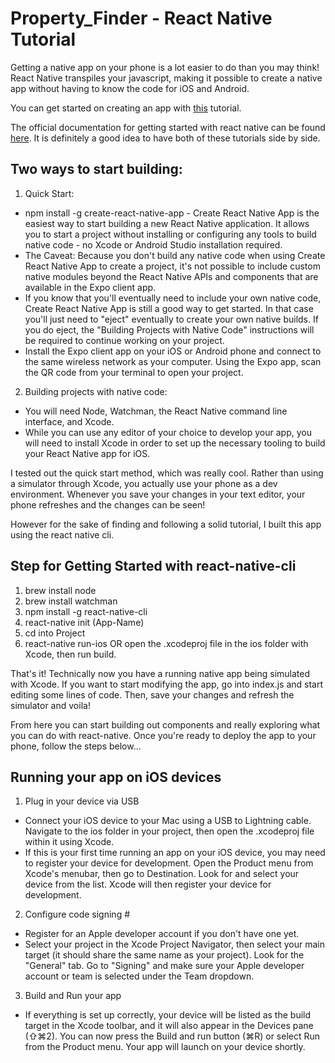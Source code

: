 # Property_Finder - React Native Tutorial

Getting a native app on your phone is a lot easier to do than you may think!
React Native transpiles your javascript, making it possible to create a native app without having to know the code for iOS and Android.

You can get started on creating an app with [this](https://www.raywenderlich.com/165140/react-native-tutorial-building-ios-android-apps-javascript) tutorial.

The official documentation for getting started with react native can be found [here](https://facebook.github.io/react-native/docs/getting-started.html). It is definitely a good idea to have both of these tutorials side by side.

## Two ways to start building:
1. Quick Start:
- npm install -g create-react-native-app - Create React Native App is the easiest way to start building a new React Native application. It allows you to start a project without installing or configuring any tools to build native code - no Xcode or Android Studio installation required. 
- The Caveat: Because you don't build any native code when using Create React Native App to create a project, it's not possible to include custom native modules beyond the React Native APIs and components that are available in the Expo client app.
- If you know that you'll eventually need to include your own native code, Create React Native App is still a good way to get started. In that case you'll just need to "eject" eventually to create your own native builds. If you do eject, the "Building Projects with Native Code" instructions will be required to continue working on your project.
- Install the Expo client app on your iOS or Android phone and connect to the same wireless network as your computer. Using the Expo app, scan the QR code from your terminal to open your project.

2. Building projects with native code:
- You will need Node, Watchman, the React Native command line interface, and Xcode.
- While you can use any editor of your choice to develop your app, you will need to install Xcode in order to set up the necessary tooling to build your React Native app for iOS.

I tested out the quick start method, which was really cool. Rather than using a simulator through Xcode, you actually use your phone as a dev environment.
Whenever you save your changes in your text editor, your phone refreshes and the changes can be seen!

However for the sake of finding and following a solid tutorial, I built this app using the react native cli.

## Step for Getting Started with react-native-cli
1. brew install node
2. brew install watchman
3. npm install -g react-native-cli
4. react-native init (App-Name)
5. cd into Project
6. react-native run-ios OR open the .xcodeproj file in the ios folder with Xcode, then run build.

That's it! Technically now you have a running native app being simulated with Xcode.
If you want to start modifying the app, go into index.js and start editing some lines of code. Then, save your changes and refresh the simulator and voila!

From here you can start building out components and really exploring what you can do with react-native. Once you're ready to deploy the app to your phone, follow the steps below...

## Running your app on iOS devices 
1. Plug in your device via USB
- Connect your iOS device to your Mac using a USB to Lightning cable. Navigate to the ios folder in your project, then open the .xcodeproj file within it using Xcode.
- If this is your first time running an app on your iOS device, you may need to register your device for development. Open the Product menu from Xcode's menubar, then go to Destination. Look for and select your device from the list. Xcode will then register your device for development.

2. Configure code signing #
- Register for an Apple developer account if you don't have one yet.
- Select your project in the Xcode Project Navigator, then select your main target (it should share the same name as your project). Look for the "General" tab. Go to "Signing" and make sure your Apple developer account or team is selected under the Team dropdown.

3. Build and Run your app 
- If everything is set up correctly, your device will be listed as the build target in the Xcode toolbar, and it will also appear in the Devices pane (⇧⌘2). You can now press the Build and run button (⌘R) or select Run from the Product menu. Your app will launch on your device shortly.



